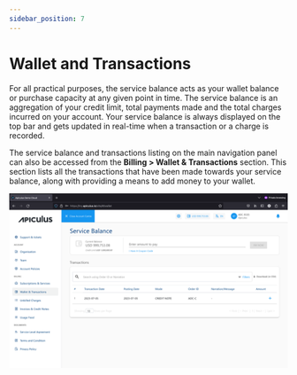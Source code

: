 ```yaml
---
sidebar_position: 7
---
```

# Wallet and Transactions
For all practical purposes, the service balance acts as your wallet balance or purchase capacity at any given point in time. The service balance is an aggregation of your credit limit, total payments made and the total charges incurred on your account. Your service balance is always displayed on the top bar and gets updated in real-time when a transaction or a charge is recorded.

The service balance and transactions listing on the main navigation panel can also be accessed from the **Billing > Wallet & Transactions** section. This section lists all the transactions that have been made towards your service balance, along with providing a means to add money to your wallet.

![# Wallet and Transactions](img/WalletandTransactions.png)
